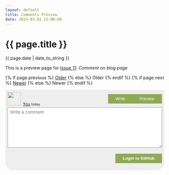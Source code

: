 ```yaml
---
layout: default
title: Comments Preview
date: 2015-03-01 12:00:00
---
```


<div class="post">
  <h1 class="post-title">{{ page.title }}</h1>
  <span class="post-date">{{ page.date | date_to_string }}</span>

  <p>This is a preview page for <a href="https://github.com/wireddown/ghpages-ghcomments/issues/11">Issue 11</a>: <em>Comment on blog page</em></p>

</div>

<div class="pagination">
  {% if page.previous %}
    <a class="pagination-item older" href="{{ site.baseurl }}{{ page.previous.url }}">Older</a>
  {% else %}
    <span class="pagination-item older">Older</span>
  {% endif %}
  {% if page.next %}
    <a class="pagination-item newer" href="{{ site.baseurl }}{{ page.next.url }}">Newer</a>
  {% else %}
    <span class="pagination-item newer">Newer</span>
  {% endif %}
</div>

<div class="gpgc-new-section gpgc-comments-font gpgc-hidden" id="gpgc_all_comments">
</div>

<div class="gpgc-new-section gpgc-comments-font gpgc-hidden" id="gpgc_no_comments">
  <p class="gpgc-no-comments">No comments</p>
</div>

<div class="gpgc-actions gpgc-hidden" id="gpgc_actions">
  <span class="gpgc-action">
    <button class="gpgc-show" id="show_comments_button" onclick="showAllComments(CommentsArray)"></button>
  </span>
</div>

<div class="gpgc-comment gpgc-comments-font" id="gpgc_new_comment">
  <div>
    <div class="gpgc-comment-header">
      <a id="gpgc_reader_url" href="#"><img class="gpgc-avatar" id="gpgc_reader_avatar" src="{{ site.baseurl }}/public/apple-touch-icon-precomposed.png" height="42" /><span id="gpgc_reader_login">You</span></a>
      <small>today</small>
      <div class="gpgc-tabs">
        <button class="gpgc-tab" id="write_button">Write</button>
        <button class="gpgc-tab" id="preview_button">Preview</button>
      </div>
    </div>
    <div class="gpgc-new-comment" id="write_div">
      <div class="gpgc-comment-form">
        <textarea class="gpgc-comment-form-textarea" id="new_comment_field" placeholder="Write a comment"></textarea>
      </div>
    </div>
    <div class="gpgc-new-comment gpgc-comment-contents gpgc-hidden" id="preview_div">
    </div>
    <div class="gpgc-comment-help">
      <div class="gpgc-hidden" id="help_message">
      </div>
    </div>
    <div class="gpgc-new-comment-bottom-actions">
      <button class="gpgc-submit" id="login_button" onclick="loginToGitHub()"><strong>Login to GitHub</strong></button>
      <button class="gpgc-submit gpgc-hidden" id="submit_button" onclick="postComment()"><strong>Submit</strong></button>
    </div>
  </div>
</div>

<div class="gpgc-new-section gpgc-comments-font gpgc-help-error gpgc-hidden" id="gpgc_reader_error">
</div>

<div class="gpgc_last_div">
</div>

<script>
  var ShortMonthForIndex = { 0: "Jan", 1: "Feb", 2: "Mar", 3: "Apr", 4: "May", 5: "Jun", 6: "Jul", 7: "Aug", 8: "Sep", 9: "Oct", 10: "Nov", 11: "Dec" };
  var AccessToken = "";
  var TokenAuthenticationStarted = false;
  var IssueUrl = "";
  var CommentsUrl = "";
  var CommentsArray = [];
  var StateChallenge = "";

  var AllCommentsDiv = document.getElementById("gpgc_all_comments");
  var NoCommentsDiv = document.getElementById("gpgc_no_comments");
  var ActionsDiv = document.getElementById("gpgc_actions");
  var ShowCommentsButton = document.getElementById("show_comments_button");

  var NewCommentDiv = document.getElementById("gpgc_new_comment");
  var WriteButton = document.getElementById("write_button");
  var WriteDiv = document.getElementById("write_div");
  var CommentMarkdown = document.getElementById("new_comment_field");
  var PreviewButton = document.getElementById("preview_button");
  var PreviewDiv = document.getElementById("preview_div");

  var ReaderGitHubUrl = document.getElementById("gpgc_reader_url");
  var ReaderAvatarUrl = document.getElementById("gpgc_reader_avatar");
  var ReaderLogin = document.getElementById("gpgc_reader_login");
  var LoginButton = document.getElementById("login_button");
  var SubmitButton = document.getElementById("submit_button");

  var HelpMessageDiv = document.getElementById("help_message");
  var ErrorDiv = document.getElementById("gpgc_reader_error");

  window.addEventListener("message", onLogin);

  function onLogin(event) {
    if (event.origin == "{{ site.url }}" && event.data.state == StateChallenge) {
      disableElement(LoginButton);
      clearCommentHelp();
      showCommentHelpMessage("Finishing login...");
      getTokenUsingCode(event.data.code);
    }
  }

  function getTokenUsingCode(code) {
    getGitHubApiRequestWithCompletion("https://ghpages-ghcomments.herokuapp.com/authenticate/"+code, /* data: */ null, /* accessToken: */ null, /* onPreRequest: */ noop, onTokenRetrieved, onRetrieveTokenFailed);
  }

  function onTokenRetrieved(retrieveTokenRequest) {
    var tokenResponse = JSON.parse(retrieveTokenRequest.responseText);
    if (tokenResponse.token !== undefined) {
      AccessToken = tokenResponse.token;
      persistToken();
    } else {
      onRetrieveTokenFailed(retrieveTokenRequest);
    }

    authenticateUser();
  }

  function onRetrieveTokenFailed(retrieveTokenRequest) {
    enableElement(LoginButton);
    clearCommentHelp();
    showFatalError("onRetrieveTokenFailed: \n\n" + retrieveTokenRequest.responseText);
  }

  function initializeData() {
    retrieveToken();
  }

  function retrieveToken() {
    AccessToken = localStorage.getItem("AccessToken");
    if (AccessToken == null) {
      AccessToken = "";
    }
  }

  function persistToken() {
    localStorage.setItem("AccessToken", AccessToken);
  }

  function clearToken() {
    authenticateUser();
    persistToken();
  }

  function showCommentHelpMessage(message) {
    showCommentHelp(message, /* isRawHtml: */ false, "gpgc-help-message", "gpgc-help-error");
  }

  function showCommentHelpError(error, isRawHtml) {
    showCommentHelp(error, isRawHtml, "gpgc-help-error", "gpgc-help-message");
  }

  function showCommentHelp(message, isRawHtml, cssClassToAdd, cssClassToRemove) {
    if (isRawHtml) {
      HelpMessageDiv.innerHTML = message;
    } else {
      HelpMessageDiv.innerHTML = "<p>" + message + "</p>";
    }
    HelpMessageDiv.classList.add(cssClassToAdd);
    HelpMessageDiv.classList.remove(cssClassToRemove);
    showElement(HelpMessageDiv);
  }

  function clearCommentHelp() {
    HelpMessageDiv.innerHTML = "";
    HelpMessageDiv.classList.remove("gpgc-help-message");
    HelpMessageDiv.classList.remove("gpgc-help-error");
    hideElement(HelpMessageDiv);
  }

  function showFatalError(internalMessage) {
    {% if site.data.gpgc.enable_diagnostics %}
      var nextStepMessage = "<p>If you're the site owner, please contact <strong><a href='https://github.com/wireddown/ghpages-ghcomments/issues'>ghpages-ghcomments</a></strong> for help.</p><p><strong>Internal message</strong></p><pre>" + internalMessage + "</pre>";
    {% else %}
      var nextStepMessage = "<p>If you're the site owner, please set <code>enable_diagnostics</code> to <code>true</code> in <code>_data/gpgc.yml</code> to see more details.</p>";
    {% endif %}
    ErrorDiv.innerHTML += "<h2>Oops!</h2><p>Something surprising happened.</p>" + nextStepMessage;
    showElement(ErrorDiv);
  }

  function updateCommenterInformation(userJson) {
    ReaderGitHubUrl.href = userJson.html_url;
    ReaderAvatarUrl.src = userJson.avatar_url;
    ReaderLogin.innerHTML = userJson.login;
  }

  function loginToGitHub() {
    var challengeArray = new Uint32Array(2);
    window.crypto.getRandomValues(challengeArray);
    StateChallenge = challengeArray[0].toString() + challengeArray[1].toString();
    var data = {
      "client_id": "0ef5ca17b24db4e46807",
      "scope": "public_repo",
      "state": StateChallenge,
      "redirect_uri": "{{ site.url }}/ghpages-ghcomments/preview/on_login/index.html"};

    var urlParameters = Object.keys(data).map(function(key){ 
      return encodeURIComponent(key) + "=" + encodeURIComponent(data[key]); 
    }).join("&");

    window.open(
      "https://github.com/login/oauth/authorize?"+urlParameters,
      "Log In to GitHub",
      "resizable,scrollbars,status,width=1024,height=620"
    );
  }

  function onUserAuthenticated(checkAuthenticationRequest) {
    {% if site.data.gpgc.enable_diagnostics %}
      var elementsToShow = [ SubmitButton ];
      var elementsToHide = [ LoginButton ];
    {% else %}
      var elementsToShow = [ SubmitButton ];
      var elementsToHide = [ LoginButton ];
    {% endif %}
    var elementsToEnable = [ SubmitButton ];
    var elementsToDisable = [  ];
    persistToken();
    updateCommenterInformation(JSON.parse(checkAuthenticationRequest.responseText));
    clearCommentHelp();
    updateElements(elementsToShow, elementsToHide, elementsToEnable, elementsToDisable);
  }

  function onUserAuthenticationError(checkAuthenticationRequest) {
    TokenAuthenticationStarted = false;
    AccessToken = "";
    var helpErrorMessage = "Sorry, it looks like the login failed. Please try again, or <a href='https://github.com/settings/applications'>reset</a> your <strong>ghpages-ghcomments</strong> authorization.";
    var isRawHtml = false;
{% if site.data.gpgc.enable_diagnostics %}
    helpErrorMessage = "<h3><strong>gpgc</strong> Error: Authentication Failed</h3><p>Could not authenticate OAuth token</p><p>GitHub response:</p><p><pre>" + checkAuthenticationRequest.responseText + "</pre></p>";
    isRawHtml = true;
{% endif %}
    showCommentHelpError(helpErrorMessage, isRawHtml);
    onAuthenticateUserFailed();
    return;
  }

  function onAuthenticateUserFailed() {
    var elementsToShow = [ LoginButton ];
    var elementsToHide = [ SubmitButton ];
    var elementsToEnable = [ LoginButton ];
    var elementsToDisable = [ SubmitButton ];
    updateElements(elementsToShow, elementsToHide, elementsToEnable, elementsToDisable);
  }

  function authenticateUser() {
    if (AccessToken.length == 40) {
      if (TokenAuthenticationStarted == false) {
        TokenAuthenticationStarted = true;
        var userIdUrl = "https://api.github.com/user";
        getGitHubApiRequestWithCompletion(userIdUrl, /* data: */ null, AccessToken, /* onPreRequest: */ noop, onUserAuthenticated, onUserAuthenticationError);
      }
    } else if (AccessToken.length == 0) {
      onAuthenticateUserFailed();
      updateCommenterInformation({ login: "You", html_url: "https://github.com/wireddown/ghpages-ghcomments", avatar_url: "https://raw.githubusercontent.com/wireddown/ghpages-ghcomments/gh-pages/public/apple-touch-icon-precomposed.png" });
      showCommentHelpMessage("To leave a comment, please login to GitHub.");
    } else {
      onAuthenticateUserFailed();
      updateCommenterInformation({ login: "You", html_url: "#", avatar_url: "{{ site.baseurl }}/public/apple-touch-icon-precomposed.png" });
      showFatalError("An OAuth token must be 40 characters long, this one is " + AccessToken.length + " long.");
    }
  }

  function onPostCommentStarted() {
    showCommentHelpMessage("<em>Posting comment...</em>");
  }

  function onCommentPosted(postCommentRequest) {
    var commentInformation = JSON.parse(postCommentRequest.responseText);
    var newComment = formatComment(commentInformation.user.avatar_url, commentInformation.user.html_url, commentInformation.user.login, commentInformation.body_html, commentInformation.updated_at);
    AllCommentsDiv.innerHTML += newComment;
    showAllComments();
    updateCommentFormMode("write", /* reset: */ true);
    clearCommentHelp();
  }

  function onPostCommentError(postCommentRequest) {
    var helpErrorMessage = "Sorry, something surprising happened. Please try again.";
    var isRawHtml = false;
{% if site.data.gpgc.enable_diagnostics %}
    helpErrorMessage = "<h3><strong>gpgc</strong> Error: Comment Failed</h3><p>Could not create a new comment</p><p>GitHub response:</p><p><pre>" + postCommentRequest.responseText + "</pre></p>";
    isRawHtml = true;
{% endif %}
    showCommentHelpError(helpErrorMessage, isRawHtml);
  }

  function postComment() {
    if (CommentMarkdown.value.length == 0) {
      showCommentHelpError("Sorry, but your comment is empty. Please try again.");
      return;
    } else {
      clearCommentHelp();
    }

    var createCommentJson = { body: CommentMarkdown.value };
    postGitHubApiRequestWithCompletion(CommentsUrl, JSON.stringify(createCommentJson), AccessToken, onPostCommentStarted, onCommentPosted, onPostCommentError);
  }

  function onRenderRequestStarted() {
    PreviewDiv.innerHTML = "<p><em>Rendering...</em></p>";
  }

  function onMarkdownRendered(renderRequest) {
    var renderedHtml = renderRequest.responseText;
    PreviewDiv.innerHTML = renderedHtml;
  }

  function onMarkdownRenderError(renderRequest) {
    var helpErrorMessage = "Sorry, something surprising happened. Please try again.";
    var isRawHtml = false;
{% if site.data.gpgc.enable_diagnostics %}
    helpErrorMessage = "<h3><strong>gpgc</strong> Error: Render Failed</h3><p>Could not render comment markdown</p><p>GitHub response:</p><p><pre>" + renderRequest.responseText + "</pre></p>";
    isRawHtml = true;
{% endif %}
    showCommentHelpError(helpErrorMessage, isRawHtml);
    return;
  }

  function renderMarkdown(markdown) {
    renderUrl = "https://api.github.com/markdown";
    markdownBundle = {text: markdown, mode: "gfm", context: "{{ site.data.gpgc.repo_owner }}/{{ site.data.gpgc.repo_name }}"};
    postGitHubApiRequestWithCompletion(renderUrl, JSON.stringify(markdownBundle), AccessToken, onRenderRequestStarted, onMarkdownRendered, onMarkdownRenderError);
  }

  function updateCommentFormMode(newMode, reset) {
    var elementsToShow = [];
    var elementsToHide = [];

    if (newMode === "preview") {
      WriteButton.onclick = function() { updateCommentFormMode("write", /* reset: */ false) };
      WriteButton.className = "gpgc-tab";
      PreviewButton.onclick = null;
      PreviewButton.classList.add("preview");
      elementsToHide.push(WriteDiv);
      elementsToShow.push(PreviewDiv);
      PreviewDiv.innerHTML = "";
      renderMarkdown(CommentMarkdown.value);
    } else if (newMode === "write") {
      WriteButton.onclick = null;
      WriteButton.classList.add("write");
      PreviewButton.onclick = function() { updateCommentFormMode("preview", /* reset: */ false) };
      PreviewButton.className = "gpgc-tab";
      elementsToShow.push(WriteDiv);
      elementsToHide.push(PreviewDiv);
    }

    updateElements(elementsToShow, elementsToHide, /* elementsToEnable: */ null, /* elementsToDisable: */ null);

    if (reset) {
      CommentMarkdown.value = "";
      PreviewDiv.innerHTML = "";
    }
  }

  function initializeNewCommentForm() {
    authenticateUser();
    updateCommentFormMode("write", /* reset: */ false);
  }

  function findAndCollectComments(userName, repositoryName, issueTitle) {
    var safeQuery = encodeURI(issueTitle);
    var seachQueryUrl = "https://api.github.com/search/issues?q=" + safeQuery + "+repo:" + userName + "/" + repositoryName + "+type:issue+in:title";
    getGitHubApiRequestWithCompletion(seachQueryUrl, /* data: */ null, AccessToken, /* onPreRequest: */ noop, onSearchComplete, onSearchError);
  }

  function onSearchComplete(searchRequest) {
    var searchResults = JSON.parse(searchRequest.responseText);
    if (searchResults.total_count === 1) {
      IssueUrl = searchResults.items[0].html_url;
      CommentsUrl = searchResults.items[0].comments_url
      getGitHubApiRequestWithCompletion(CommentsUrl, /* data: */ null, AccessToken, /* onPreRequest: */ noop, onQueryComments, onQueryCommentsError);
    }
    else {
      onSearchError(searchRequest);
    }
  }

  function onSearchError(searchRequest) {
{% if site.data.gpgc.enable_diagnostics %}
    var searchErrorMessage = ""
    if (searchRequest.status != 200) {
      searchErrorMessage = "<h3><strong>gpgc</strong> Error: Search Failed</h3><p>Could not search GitHub repository <strong><a href='https://www.github.com/{{ site.data.gpgc.repo_owner }}/{{ site.data.gpgc.repo_name }}'>{{ site.data.gpgc.repo_owner }}/{{ site.data.gpgc.repo_name }}</a></strong>.</p><p>GitHub response:</p><p><pre>" + searchRequest.responseText + "</pre></p><p>Check:<ul><li><code>repo_owner</code> in <code>_data/gpgc.yml</code> for typos.</li><li><code>repo_name</code> in <code>_data/gpgc.yml</code> for typos.</li></ul></p>";
    }

    var missingIssueMessage = "";
    var searchResults = JSON.parse(searchRequest.responseText);
    if (searchResults.total_count !== undefined && searchResults.total_count === 0) {
      missingIssueMessage = "<h3><strong>gpgc</strong> Error: Missing Issue</h3><p>Could not find comment issue with the title <em>{{ include.post_title }}</em> in the repository <strong><a href='https://www.github.com/{{ site.data.gpgc.repo_owner }}/{{ site.data.gpgc.repo_name }}'>{{ site.data.gpgc.repo_owner }}/{{ site.data.gpgc.repo_name }}</a></strong>.</p><p>Check:<ul><li>for typos in the Jekyll <code>title</code> front matter for this post: <code>{{ page.path }}</code>.</li><li>that the <code>repo_name</code> in <code>_data/gpgc.yml</code> matches the repository for this site.</li><li>the terminal output from <code>git push</code> for other error messages if the git hooks are installed.</li></ul></p>";
    }

    var allMessagesHtml = searchErrorMessage + missingIssueMessage;
    if (allMessagesHtml.length > 0) {
      allMessagesHtml += "<h3>Search Help</h3><p>Verify your site's configuration with the <a href='downtothewire.io/ghpages-ghcomments/setup/'>setup instructions</a> and refer to the <a href='http://downtothewire.io/ghpages-ghcomments/advanced/verbose-usage/'>verbose usage</a> for step-by-step details.</p><p>Contact <strong><a href='https://github.com/wireddown/ghpages-ghcomments/issues'>ghpages-ghcomments</a></strong> for more help.</p>";

      ErrorDiv.innerHTML += allMessagesHtml;
      showElement(ErrorDiv);
    }
{% else %}
    if (searchRequest.status == 401) {
      AccessToken = "";
      findAndCollectComments("{{ site.data.gpgc.repo_owner }}", "{{ site.data.gpgc.repo_name }}", "{{ page.title }}");
    }
    else {
      showFatalError("onSearchError: \n\n" + searchRequest.responseText);
    }
{% endif %}
    return;
  }

  function onQueryComments(commentRequest) {
    CommentsArray = CommentsArray.concat(JSON.parse(commentRequest.responseText));
    var commentsPages = commentRequest.getResponseHeader("Link");
    if (commentsPages) {
      var commentsLinks = commentsPages.split(",");
      for (var i = 0; i < commentsLinks.length; i++) {
        if (commentsLinks[i].search('rel="next"') > 0) {
          var linkStart = commentsLinks[i].search("<");
          var linkStop = commentsLinks[i].search(">");
          var nextLink = commentsLinks[i].substring(linkStart + 1, linkStop);
          getGitHubApiRequestWithCompletion(nextLink, /* data: */ null, /* accessToken: */ null, /* onPreRequest: */ noop, onQueryComments, onQueryCommentsError);
          return;
        }
      }
      updateCommentsAndActions(CommentsArray);
    }
    else {
      updateCommentsAndActions(CommentsArray);
    }
  }

  function onQueryCommentsError(commentRequest) {
    showFatalError("onQueryCommentsError: \n\n" + commentRequest.responseText);
  }

  function updateCommentsAndActions(allComments) {
    var elementsToShow = [];
    var elementsToHide = [];

    if (allComments.length === 0) {
      elementsToShow.push(NoCommentsDiv);
    } else {
      var allCommentsHtml = formatAllComments(CommentsArray);
      AllCommentsDiv.innerHTML = allCommentsHtml + AllCommentsDiv.innerHTML;

      var commentOrComments = allComments.length == 1 ? "Comment" : "Comments";
      ShowCommentsButton.innerHTML = "Show " + allComments.length + " " + commentOrComments;

      if (typeof {{ site.data.gpgc.use_show_action }} === "boolean" && {{ site.data.gpgc.use_show_action }}) {
        elementsToShow.push(ActionsDiv);
        elementsToHide.push(AllCommentsDiv);
      }
      else {
        elementsToHide.push(ActionsDiv);
        elementsToShow.push(AllCommentsDiv);
      }
    }

    updateElements(elementsToShow, elementsToHide, /* elementsToEnable: */ null, /* elementsToDisable: */ null);
  }

  function showAllComments(allComments) {
    var elementsToShow = [ AllCommentsDiv ];
    var elementsToHide = [ ActionsDiv, NoCommentsDiv ];
    updateElements(elementsToShow, elementsToHide, /* elementsToEnable: */ null, /* elementsToDisable: */ null);
  }

  function formatAllComments(allComments) {
    var allCommentsHtml = "";
    for (var i = 0; i < allComments.length; i++) {
      var user = allComments[i].user;
      allCommentsHtml += formatComment(user.avatar_url, user.html_url, user.login, allComments[i].body_html, allComments[i].updated_at);
    }

    return allCommentsHtml;
  }

  function formatComment(userAvatarUrl, userHtmlUrl, userLogin, commentBodyHtml, commentTimeStamp) {
    var commentDate = new Date(commentTimeStamp);
    var shortMonth = ShortMonthForIndex[commentDate.getMonth()];
    var commentHtml = "<div class='gpgc-comment'>";
    commentHtml += "<div class='gpgc-comment-header'>";
    commentHtml += "<a href='" + userHtmlUrl + "'><img class='gpgc-avatar' src='" + userAvatarUrl + "' height='42' />" + userLogin + "</a> ";
    commentHtml += "<small>on " + commentDate.getDate() + " " + shortMonth + " " + commentDate.getFullYear() + "</small>";
    commentHtml += "</div>";
    commentHtml += "<div class='gpgc-comment-contents'>" + commentBodyHtml + "</div>";
    commentHtml += "</div>";
    return commentHtml;
  }

  function getGitHubApiRequestWithCompletion(url, data, accessToken, onPreRequest, onSuccess, onError) {
    doGitHubApiRequestWithCompletion("GET", url, data, accessToken, onPreRequest, onSuccess, onError);
  }

  function postGitHubApiRequestWithCompletion(url, data, accessToken, onPreRequest, onSuccess, onError) {
    doGitHubApiRequestWithCompletion("POST", url, data, accessToken, onPreRequest, onSuccess, onError);
  }

  function doGitHubApiRequestWithCompletion(method, url, data, accessToken, onPreRequest, onSuccess, onError) {
    var gitHubRequest = new XMLHttpRequest();
    gitHubRequest.open(method, url, /* async: */ true);

    if (accessToken != null && accessToken != "") {
      gitHubRequest.setRequestHeader("Authorization", "token " + accessToken);
    }

    gitHubRequest.setRequestHeader("Accept", "application/vnd.github.v3.html+json");
    gitHubRequest.onreadystatechange = function() { onRequestReadyStateChange(gitHubRequest, onSuccess, onError) };

    onPreRequest();
    gitHubRequest.send(data);
  }

  function noop() {
  }

  function onRequestReadyStateChange(httpRequest, onSuccess, onError) {
    if (httpRequest.readyState != 4) { return; }
    if (httpRequest.status == 200 || httpRequest.status == 201) {
      onSuccess(httpRequest);
    } else {
      onError(httpRequest);
    }
  }

  function updateElements(elementsToShow, elementsToHide, elementsToEnable, elementsToDisable) {
    if (elementsToShow != null) showElements(elementsToShow);
    if (elementsToHide != null) hideElements(elementsToHide);
    if (elementsToEnable != null) enableElements(elementsToEnable);
    if (elementsToDisable != null) disableElements(elementsToDisable);
  }

  function updateElementVisibility(element, makeVisible) {
    if (makeVisible) {
      element.classList.remove("gpgc-hidden");
    } else {
      element.classList.add("gpgc-hidden");
    }
  }

  function showElement(element) {
    updateElementVisibility(element, /* makeVisible: */ true);
  }

  function showElements(elementList) {
    for (var i = 0; i < elementList.length; i++) {
      showElement(elementList[i]);
    }
  }

  function hideElement(element) {
    updateElementVisibility(element, /* makeVisible: */ false);
  }

  function hideElements(elementList) {
    for (var i = 0; i < elementList.length; i++) {
      hideElement(elementList[i]);
    }
  }

  function updateElementInteractivity(element, makeInteractive) {
    if (makeInteractive) {
      element.disabled = false;
    } else {
      element.disabled = true;
    }
  }

  function enableElement(elementToEnable) {
    updateElementInteractivity(elementToEnable, /* makeInteractive: */ true);
  }

  function enableElements(elementList) {
    for (var i = 0; i < elementList.length; i++) {
      enableElement(elementList[i]);
    }
  }

  function disableElement(elementToDisable) {
    updateElementInteractivity(elementToDisable, /* makeInteractive: */ false);
  }

  function disableElements(elementList) {
    for (var i = 0; i < elementList.length; i++) {
      disableElement(elementList[i]);
    }
  }

{% if site.data.gpgc.enable_diagnostics %}
  function verifyCss() {
    var css = document.styleSheets;
    var foundCssInHead = false;
    var fetchedCss = false;
    for (var i = 0; i < css.length; i++) {
      if (css[i].href.match("ghpages-ghcomments.css")) {
        foundCssInHead = true;
        if (css[i].cssRules.length > 0) {
          fetchedCss = true;
        }
        break;
      }
    }

    var missingCssMessage = "";
    if (! foundCssInHead) {
      missingCssMessage = "<h3><strong>gpgc</strong> Error: Missing CSS</h3><p><code>ghpages-ghcomments.css</code> is not in the &lt;head&gt; element.</p><p>Add a <code>&lt;link&gt;</code> element to <code>_includes/head.hml</code>.</p>";
    }

    var css404Message = "";
    if (! fetchedCss && foundCssInHead) {
      css404Message = "<h3><strong>gpgc</strong> Error: CSS 404</h3><p>Could not retrieve <code>ghpages-ghcomments.css</code> from your site.</p><p>Check <code>_includes/head.hml</code> for typos.</p>";
    }

    var allMessagesHtml = missingCssMessage + css404Message;
    if (allMessagesHtml.length > 0) {
      allMessagesHtml += "<h3>CSS Help</h3><p>Verify your site's configuration with the <a href='downtothewire.io/ghpages-ghcomments/setup/'>setup instructions</a> and refer to the <a href='http://downtothewire.io/ghpages-ghcomments/advanced/verbose-usage/'>verbose usage</a> for step-by-step details.</p><p>Contact <strong><a href='https://github.com/wireddown/ghpages-ghcomments/issues'>ghpages-ghcomments</a></strong> for more help.</p>";

      ErrorDiv.innerHTML += allMessagesHtml;
      showElement(ErrorDiv);
    }
  }

  verifyCss();
{% endif %}

  initializeData();
  initializeNewCommentForm();
  findAndCollectComments("{{ site.data.gpgc.repo_owner }}", "{{ site.data.gpgc.repo_name }}", "{{ page.title }}");
</script>

<style media="screen" type="text/css">

.gpgc-hidden {
  display: none !important;
}

.gpgc-actions  {
  overflow: hidden; /* clearfix */
  margin-left: -1rem;
  margin-right: -1rem;
}

.gpgc-action {
  display: block;
  padding: 1rem;
  text-align: center;
}

.gpgc-show {
  display: inline-block;
  padding-top: 1rem;
  padding-bottom: 1rem;
  width: 14rem;
  font-family: "PT Sans", Helvetica, Arial, sans-serif;
  font-size: 1rem;
  border: solid 1px #90a959; /* THEME: use `a` color */
  color: #90a959; /* THEME: use `a` color */
  background-color: #fff;
  cursor: pointer;
}

.gpgc-show:hover {
  background-color: #f5f5f5;
}

.gpgc-comments-font {
  font-size: .8rem;
}

@media (min-width: 410px) {
  .gpgc-submit {
    float: right;
    display: inline;
  }

  .gpgc-oauth-token {
    width: 24em;
  }

  .gpgc-tabs {
    float: right;
    padding-left: 0px;
  }
  
  .gpgc-token-actions {
    width: 320px !important;
  }

  .gpgc-new-comment-bottom-actions {
    padding: .4rem .4rem 3.2rem !important;
  }
}

.gpgc-token-actions {
  margin-bottom: .8rem;
  display: inline-block;
  width: 100%;
}

.gpgc-comment-header {
  padding-top: .4rem;
  padding-right: .4rem;
  padding-left: .4rem;
  margin-bottom: .2rem;
}

.gpgc-comment-form {
  padding-left: .4rem;
  padding-right: .4rem;
}

.gpgc-comment-form-textarea {
  font-family: inherit;
  display: block;
  width: 100%;
  min-height: 8rem;
  margin-left: auto;
  margin-right: auto;
  padding: .4rem;
  resize: vertical;
  border: solid 1px #90a959; /* THEME: use `a` color */
}

.gpgc-tabs {
  margin-top: .4rem;
  padding-left: 5px;
}

.gpgc-tab {
  padding-left: 1.4rem;
  padding-right: 1.4rem;
  padding-top: .4rem;
  padding-bottom: .4rem;
  margin-left: -5px;
  border: solid 1px #90a959; /* THEME: use `a` color */
  background-color: #90a959; /* THEME: use `a` color */
  color: #FFFFFF;
  cursor: pointer;
}

.gpgc-tab.write {
  border: solid 1px;
  border-color: #90a959; /* THEME: use `a` color */
  background-color: #FFFFFF;
  color: inherit;
  cursor: auto;
}

.gpgc-tab.preview {
  border: solid 1px #90a959;
  background-color: #FFFFFF;
  color: inherit;
  cursor: auto;
}

.gpgc-new-comment {
  min-height: 4rem;
}

.gpgc-new-comment-bottom-actions {
  padding: 0.4rem 0.4rem 1rem;
}

.gpgc-oauth-token {
  width: 100%;
  border: 1px solid #90A959;
  padding: .4rem;
}

.gpgc-submit {
  padding-left: 1.4rem;
  padding-right: 1.4rem;
  padding-top: .4rem;
  padding-bottom: .4rem;
  border: solid 1px #90a959; /* THEME: use `a` color */
  background-color: #90a959; /* THEME: use `a` color */
  cursor: pointer;
}

button:disabled {
  border: solid 1px #888888;
  background-color: #aaaaaa;
  cursor: auto;
}

.gpgc-submit strong {
 color: #FFFFFF;
 }

.gpgc-clear-token {
  padding-left: 1.4rem;
  padding-right: 1.4rem;
  padding-top: .4rem;
  padding-bottom: .4rem;
  border: solid 1px #90a959;
  background-color: #FFFFFF;
  color: inherit;
  cursor: pointer;
  color: #90a959; /* THEME: use `a` color */
}

.gpgc-clear-token:hover {
  background-color: #f5f5f5;
}

.gpgc-comment-help {
  padding: .4rem;
}

.gpgc-help-message {
}

.gpgc-help-error {
  padding: .4rem;
  margin: .4rem;
  border: solid 2px #ab4642;
  background-color: #ffeded;
}

.gpgc-no-comments {
  text-align: center;
}

.gpgc-new-section {
  margin-top: 3rem;
}

.gpgc-comment {
  margin-top: .8rem;
  background-color: #eee;
  border: solid 1px #eee;
          border-radius: 0px 0px 24px 24px;
     -moz-border-radius: 0px 0px 24px 24px;
  -webkit-border-radius: 0px 0px 24px 24px;
}

.gpgc-avatar {
  display: inline;
  margin-bottom: 0px;
  margin-right: .4rem;
  vertical-align: baseline;
}

.gpgc-comment-contents {
  padding: .4rem .4rem 0 .4rem;
}

.gpgc_last_div {
  padding-top: 12rem;
}

</style>
